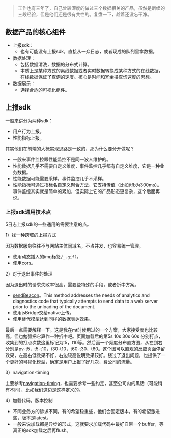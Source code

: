 > 工作也有三年了，自己曾较深度的做过三个数据相关的产品，虽然是断续的三段经验，但是他们还是很有共性的。复盘一下，趁着还没忘干净。

## 数据产品的核心组件

- 上报sdk：
    - 也有可能没有上报sdk，直接从一众日志，或者现成的队列里拿数据。
- 数据处理：
    - 包括数据清洗，数据的分布式计算。
    - 本质上是某种方式的离线数据或者实时数据转换成某种方式的在线数据，在线数据保证了查询的速度。核心是时间和冗余换查询速度的思想。
- 数据展示：
    - 选择合适的可视化组件。

## 上报sdk

一般来讲分为两种sdk：

- 用户行为上报。
- 性能指标上报。

其实他们在前端的大概实现思路是一致的，那为什么要分开做呢？

- 一般来事件监控跟性能监控不是同一波人维护的。
- 性能数据几乎不需要自定义维度，事件监控几乎都有自定义维度，它是一种业务数据。
- 性能数据可能需要采样，事件监控几乎不采样。
- 性能指标可通过指标名自定义聚合方法，它支持传值（比如ttfb为300ms）。事件监控其实就是简单的累加，但实际上它的产品形态更复杂，这个后面再说。

### 上报sdk通用技术点

5日志上报sdk的一些通用的需要注意的点。

1）找一种跨域的上报方式

因为数据服务往往不与网站主体同域名，不占并发，也容易统一管理。

- 使用动态插入的img标签`/_.gif?`。
- 使用cors。

2）对于退出事件的处理

因为退出时的请求失败率很高，需要些特殊的手段，或者折中方案。

- [sendBeacon](https://developer.mozilla.org/en-US/docs/Web/API/Navigator/sendBeacon)。This method addresses the needs of analytics and diagnostics code that typically attempts to send data to a web server prior to the unloading of the document. 
- 使用jsBridge交给native上传。
- 使用替代模型达到同样的数据表达效果。

最后一点需要解释一下。这是我在mt时候用过的一个方案，大家接受度也比较高，但也勉强把它算作一种折中吧。页面加载后的第5s 10s 30s 60s 分别打点，收集到的打点次数这里标记为t5，t10等。然后画一个频度分布直方图，从左到右分别是pv-t5，t5-t10，t30-t10，t60-t30，t60。这个图可以直观的反应页面停留效果，左高右低效果不好，右边较高说明效果较好。绕过了退出问题，也提供了一个更好的可视化模型，确定是用户上报了好几次，费公司的流量。

3）navigation-timing

主要参考[navigation-timing](https://www.w3.org/TR/navigation-timing/)，也需要参考一些约定，甚至公司内的黑话（可能稍有不同），比如我们这边是这样定义的。

4）加载代码，版本控制

- 不同业务方的诉求不同，有的希望稳重些，他们会固定版本，有的希望激进些，版本是latest。
- 一般来说加载都是异步的形式，这就要求加载代码中最好自带一个buffer，等真正的sdk加载之后再flush。
